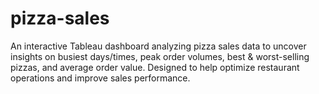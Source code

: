 # pizza-sales
An interactive Tableau dashboard analyzing pizza sales data to uncover insights on busiest days/times, peak order volumes, best & worst-selling pizzas, and average order value. Designed to help optimize restaurant operations and improve sales performance.

